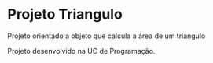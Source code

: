 <h1>Projeto Triangulo</h1>
<p>Projeto orientado a objeto que calcula  a área de um triangulo</p>
<p>Projeto desenvolvido na UC de Programação.</p>
